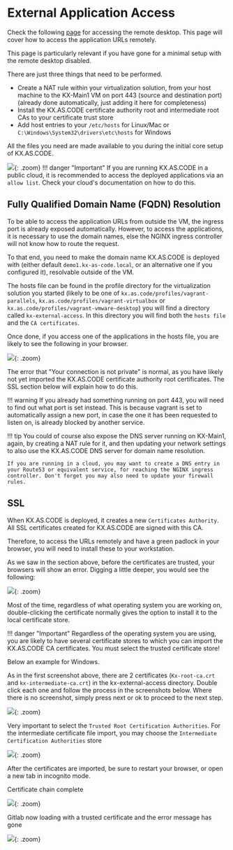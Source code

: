 # External Application Access

Check the following [page](../Deployment/Remote-Access.md) for accessing the remote desktop. This page will cover how to access the application URLs remotely.

This page is particularly relevant if you have gone for a minimal setup with the remote desktop disabled.

There are just three things that need to be performed.

- Create a NAT rule within your virtualization solution, from your host machine to the KX-Main1 VM on port 443 (source and destination port) (already done automatically, just adding it here for completeness)
- Install the KX.AS.CODE certificate authority root and intermediate root CAs to your certificate trust store
- Add host entries to your `/etc/hosts` for Linux/Mac or `C:\Windows\System32\drivers\etc\hosts` for Windows

All the files you need are made available to you during the initial core setup of KX.AS.CODE.

![](../assets/images/external_access_1.png){: .zoom}
!!! danger "Important"
    If you are running KX.AS.CODE in a public cloud, it is recommended to access the deployed applications via an `allow list`. Check your cloud's documentation on how to do this.

## Fully Qualified Domain Name (FQDN) Resolution

To be able to access the application URLs from outside the VM, the ingress port is already exposed automatically.
However, to access the applications, it is necessary to use the domain names, else the NGINX ingress controller will not know how to route the request.

To that end, you need to make the domain name KX.AS.CODE is deployed with (either default `demo1.kx-as-code.local`, or an alternative one if you configured it), resolvable outside of the VM.

The hosts file can be found in the profile directory for the virtualization solution you started (likely to be one of `kx.as.code/profiles/vagrant-parallels`, `kx.as.code/profiles/vagrant-virtualbox` or `kx.as.code/profiles/vagrant-vmware-desktop`) you will find a directory called `kx-external-access`. In this directory you will find both the `hosts file` and the `CA certificates`.

Once done, if you access one of the applications in the hosts file, you are likely to see the following in your browser.

![](../assets/images/external_access_5.png){: .zoom}

The error that "Your connection is not private" is normal, as you have likely not yet imported the KX.AS.CODE certificate authority root certificates. The SSL section below will explain how to do this.  

!!! warning
    If you already had something running on port 443, you will need to find out what port is set instead. This is because vagrant is set to automatically assign a new port, in case the one it has been requested to listen on, is already blocked by another service.

!!! tip
    You could of course also expose the DNS server running on KX-Main1, again, by creating a NAT rule for it, and then updating your network settings to also use the KX.AS.CODE DNS server for domain name resolution.

    If you are running in a cloud, you may want to create a DNS entry in your Route53 or equivalent service, for reaching the NGINX ingress controller. Don't forget you may also need to update your firewall rules. 

## SSL

When KX.AS.CODE is deployed, it creates a new `Certificates Authority`. All SSL certificates created for KX.AS.CODE are signed with this CA.

Therefore, to access the URLs remotely and have a green padlock in your browser, you will need to install these to your workstation.

As we saw in the section above, before the certificates are trusted, your browsers will show an error. Digging a little deeper, you would see the following:

![](../assets/images/external_access_2.png){: .zoom}

Most of the time, regardless of what operating system you are working on, double-clicking the certificate normally gives the option to install it to the local certificate store.

!!! danger "Important"
    Regardless of the operating system you are using, you are likely to have several certificate stores to which you can import the KX.AS.CODE CA certificates. You must select the trusted certificate store!

Below an example for Windows.

As in the first screenshot above, there are 2 certificates (`Kx-root-ca.crt` and `kx-intermediate-ca.crt`) in the kx-external-access directory.
Double click each one and follow the process in the screenshots below.
Where there is no screenshot, simply press next or ok to proceed to the next step.

![](../assets/images/external_access_3.png){: .zoom}

Very important to select the `Trusted Root Certification Authorities`. For the intermediate certificate file import, you may choose the `Intermediate Certification Authorities` store

![](../assets/images/external_access_4.png){: .zoom}

After the certificates are imported, be sure to restart your browser, or open a new tab in incognito mode.

Certificate chain complete

![](../assets/images/external_access_6.png){: .zoom}

Gitlab now loading with a trusted certificate and the error message has gone

![](../assets/images/external_access_7.png){: .zoom}